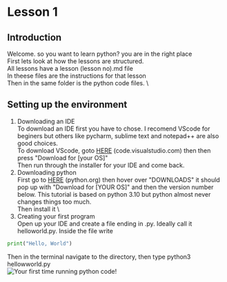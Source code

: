 # Lesson 1
## Introduction
Welcome. so you want to learn python? you are in the right place \
First lets look at how the lessons are structured. \
All lessons have a lesson (lesson no).md file \
In theese files are the instructions for that lesson \
Then in the same folder is the python code files. \
## Setting up the environment
1. Downloading an IDE \
To download an IDE first you have to chose. I recomend VScode for beginers but others like pycharm, sublime text and notepad++ are also good choices. \
To download VScode, goto [HERE](code.visualstudio.com) (code.visualstudio.com) then then press "Download for [your OS]" \
Then run through the installer for your IDE and come back.
2. Downloading python \
First go to [HERE](python.org) (python.org) then hover over "DOWNLOADS" it should pop up with "Download for [YOUR OS]" and then the version number below. This tutorial is based on python 3.10 but python almost never changes things too much.\
Then install it \
3. Creating your first program \
Open up your IDE and create a file ending in .py. Ideally call it helloworld.py.
Inside the file write
```python
print("Hello, World")
```
Then in the terminal navigate to the directory, then type python3 hellowworld.py \
![Your first time running python code!](/media/firstcommand.png)